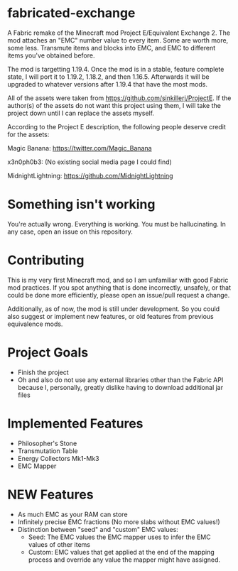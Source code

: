 # fabricated-exchange

A Fabric remake of the Minecraft mod Project E/Equivalent Exchange 2.
The mod attaches an "EMC" number value to every item. Some are worth more, some less.
Transmute items and blocks into EMC, and EMC to different items you've obtained before.

The mod is targetting 1.19.4. Once the mod is in a stable, feature complete state, I will port it to 1.19.2, 1.18.2, 
and then 1.16.5. Afterwards it will be upgraded to whatever versions after 1.19.4 that have the most mods.

All of the assets were taken from https://github.com/sinkillerj/ProjectE.
If the author(s) of the assets do not want this project using them, I will take the project 
down until I can replace the assets myself. 

According to the Project E description, the following people deserve credit for the assets:

Magic Banana: https://twitter.com/Magic_Banana

x3n0ph0b3: (No existing social media page I could find)

MidnightLightning: https://github.com/MidnightLightning

# Something isn't working

You're actually wrong. Everything is working. You must be hallucinating.
In any case, open an issue on this repository.

# Contributing

This is my very first Minecraft mod, and so I am unfamiliar with good Fabric mod practices.
If you spot anything that is done incorrectly, unsafely, or that could be done more 
efficiently, please open an issue/pull request a change.

Additionally, as of now, the mod is still under development. So you could also suggest or implement
new features, or old features from previous equivalence mods.

# Project Goals
- Finish the project
- Oh and also do not use any external libraries other than the Fabric API because I, personally, greatly dislike having to download additional jar files

# Implemented Features
- Philosopher's Stone
- Transmutation Table
- Energy Collectors Mk1-Mk3
- EMC Mapper

# NEW Features
- As much EMC as your RAM can store
- Infinitely precise EMC fractions (No more slabs without EMC values!)
- Distinction between "seed" and "custom" EMC values:
  * Seed: The EMC values the EMC mapper uses to infer the EMC values of other items
  * Custom: EMC values that get applied at the end of the mapping process and override any value the mapper might have assigned.
 
